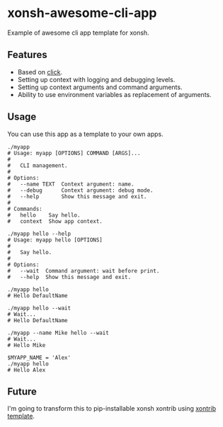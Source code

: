# xonsh-awesome-cli-app

Example of awesome cli app template for xonsh.

## Features

* Based on [click](https://click.palletsprojects.com).
* Setting up context with logging and debugging levels.
* Setting up context arguments and command arguments.
* Ability to use environment variables as replacement of arguments.

## Usage

You can use this app as a template to your own apps.

```xsh
./myapp
# Usage: myapp [OPTIONS] COMMAND [ARGS]...
# 
#   CLI management.
# 
# Options:
#   --name TEXT  Context argument: name.
#   --debug      Context argument: debug mode.
#   --help       Show this message and exit.
# 
# Commands:
#   hello    Say hello.
#   context  Show app context.

./myapp hello --help
# Usage: myapp hello [OPTIONS]
# 
#   Say hello.
# 
# Options:
#   --wait  Command argument: wait before print.
#   --help  Show this message and exit.

./myapp hello
# Hello DefaultName

./myapp hello --wait
# Wait...
# Hello DefaultName

./myapp --name Mike hello --wait
# Wait...
# Hello Mike

$MYAPP_NAME = 'Alex'
./myapp hello
# Hello Alex
```

## Future

I'm going to transform this to pip-installable xonsh xontrib using [xontrib template](https://github.com/xonsh/xontrib-template).
